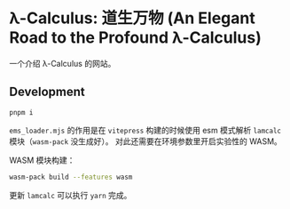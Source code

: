 # λ-Calculus: 道生万物 (An Elegant Road to the Profound λ-Calculus)

一个介绍 λ-Calculus 的网站。

## Development

```
pnpm i
```

`ems_loader.mjs` 的作用是在 `vitepress` 构建的时候使用 esm 模式解析 `lamcalc` 模块（`wasm-pack` 没生成好）。
对此还需要在环境参数里开启实验性的 WASM。

WASM 模块构建：

```bash
wasm-pack build --features wasm
```

更新 `lamcalc` 可以执行 `yarn` 完成。
